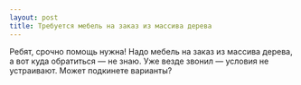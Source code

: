 ```yaml
---
layout: post 
title: Требуется мебель на заказ из массива дерева 
--- 
```

Ребят, срочно помощь нужна! Надо мебель на заказ из массива дерева, а вот куда обратиться — не знаю. Уже везде звонил — условия не устраивают. Может подкинете варианты?